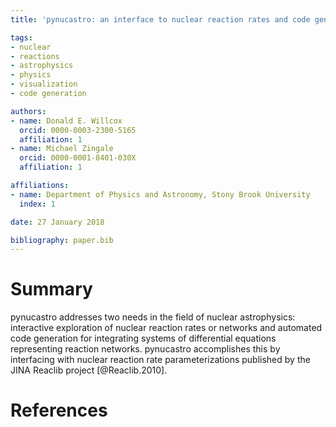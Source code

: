 ```yaml
---
title: 'pynucastro: an interface to nuclear reaction rates and code generator for reaction network equations'

tags:
- nuclear
- reactions
- astrophysics
- physics
- visualization
- code generation

authors:
- name: Donald E. Willcox
  orcid: 0000-0003-2300-5165
  affiliation: 1
- name: Michael Zingale
  orcid: 0000-0001-8401-030X
  affiliation: 1

affiliations:
- name: Department of Physics and Astronomy, Stony Brook University
  index: 1

date: 27 January 2018

bibliography: paper.bib
---
```


# Summary

pynucastro addresses two needs in the field of nuclear astrophysics:
interactive exploration of nuclear reaction rates or networks and
automated code generation for integrating systems of differential
equations representing reaction networks. pynucastro accomplishes this
by interfacing with nuclear reaction rate parameterizations published
by the JINA Reaclib project [@Reaclib.2010].

# References
